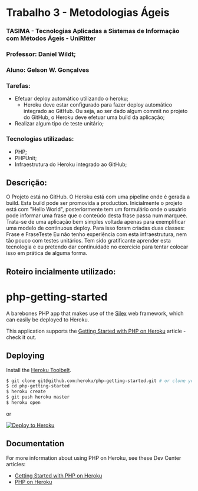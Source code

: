 # Trabalho 3 - Metodologias Ágeis

### TASIMA - Tecnologias Aplicadas a Sistemas de Informação com Métodos Ágeis - UniRitter

### Professor: Daniel Wildt; 
### Aluno: Gelson W. Gonçalves

### Tarefas:
- Efetuar deploy automático utilizando o heroku;
  - Heroku deve estar configurado para fazer deploy automático integrado ao GitHub. Ou seja, ao ser dado algum commit no projeto do GitHub, o Heroku deve efetuar uma build da aplicação;
- Realizar algum tipo de teste unitário;

### Tecnologias utilizadas:
- PHP;
- PHPUnit;
- Infraestrutura do Heroku integrado ao GitHub;

## Descrição:
O Projeto está no GitHub. O Heroku está com uma pipeline onde é gerada a build. Esta build pode ser promovida a production.
Inicialmente o projeto está com "Hello World", posteriormente tem um formulário onde o usuário pode informar uma frase que o conteúdo desta frase passa num marquee.
Trata-se de uma aplicação bem simples voltada apenas para exemplificar uma modelo de continuous deploy.
Para isso foram criadas duas classes: Frase e FraseTeste
Eu não tenho experiência com esta infraestrutura, nem tão pouco com testes unitários.
Tem sido gratificante aprender esta tecnologia e eu pretendo dar continuidade no exercício para tentar 
colocar isso em prática de alguma forma.

## Roteiro incialmente utilizado:
# php-getting-started

A barebones PHP app that makes use of the [Silex](http://silex.sensiolabs.org/) web framework, which can easily be deployed to Heroku.

This application supports the [Getting Started with PHP on Heroku](https://devcenter.heroku.com/articles/getting-started-with-php) article - check it out.

## Deploying

Install the [Heroku Toolbelt](https://toolbelt.heroku.com/).

```sh
$ git clone git@github.com:heroku/php-getting-started.git # or clone your own fork
$ cd php-getting-started
$ heroku create
$ git push heroku master
$ heroku open
```

or

[![Deploy to Heroku](https://www.herokucdn.com/deploy/button.png)](https://heroku.com/deploy)

## Documentation

For more information about using PHP on Heroku, see these Dev Center articles:

- [Getting Started with PHP on Heroku](https://devcenter.heroku.com/articles/getting-started-with-php)
- [PHP on Heroku](https://devcenter.heroku.com/categories/php)
